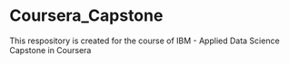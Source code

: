 # Coursera_Capstone
This respository is created for the course of IBM - Applied Data Science Capstone in Coursera
